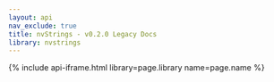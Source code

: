 ```yaml
---
layout: api
nav_exclude: true
title: nvStrings - v0.2.0 Legacy Docs
library: nvstrings
---
```


{% include api-iframe.html library=page.library name=page.name %}